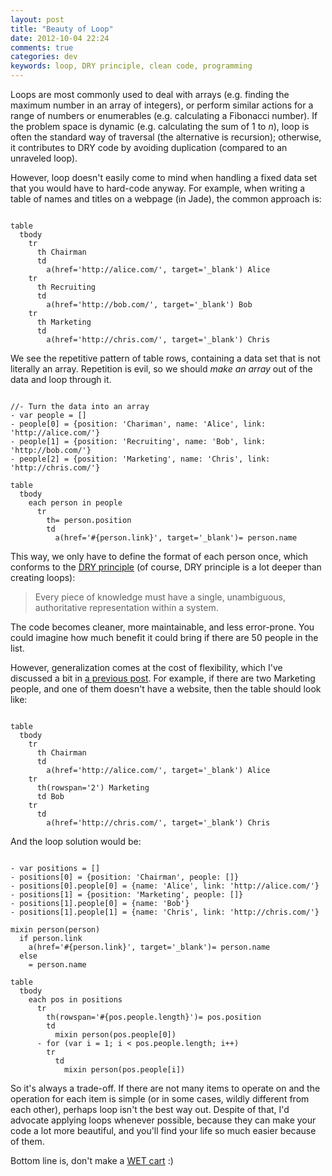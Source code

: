 ```yaml
---
layout: post
title: "Beauty of Loop"
date: 2012-10-04 22:24
comments: true
categories: dev
keywords: loop, DRY principle, clean code, programming
---
```


Loops are most commonly used to deal with arrays (e.g. finding the maximum number in an array of integers), or perform similar actions for a range of numbers or enumerables (e.g. calculating a Fibonacci number). If the problem space is dynamic (e.g. calculating the sum of 1 to _n_), loop is often the standard way of traversal (the alternative is recursion); otherwise, it contributes to DRY code by avoiding duplication (compared to an unraveled loop).

However, loop doesn't easily come to mind when handling a fixed data set that you would have to hard-code anyway. For example, when writing a table of names and titles on a webpage (in Jade), the common approach is:

``` jade

table
  tbody
    tr
      th Chairman
      td
        a(href='http://alice.com/', target='_blank') Alice
    tr
      th Recruiting
      td
        a(href='http://bob.com/', target='_blank') Bob
    tr
      th Marketing
      td
        a(href='http://chris.com/', target='_blank') Chris

```

We see the repetitive pattern of table rows, containing a data set that is not literally an array. Repetition is evil, so we should _make an array_ out of the data and loop through it.

``` jade

//- Turn the data into an array
- var people = []
- people[0] = {position: 'Chariman', name: 'Alice', link: 'http://alice.com/'}
- people[1] = {position: 'Recruiting', name: 'Bob', link: 'http://bob.com/'}
- people[2] = {position: 'Marketing', name: 'Chris', link: 'http://chris.com/'}

table
  tbody
    each person in people
      tr
        th= person.position
        td
          a(href='#{person.link}', target='_blank')= person.name

```

This way, we only have to define the format of each person once, which conforms to the [DRY principle](http://programmer.97things.oreilly.com/wiki/index.php/Don't_Repeat_Yourself) (of course, DRY principle is a lot deeper than creating loops):

> Every piece of knowledge must have a single, unambiguous, authoritative representation within a system.

The code becomes cleaner, more maintainable, and less error-prone. You could imagine how much benefit it could bring if there are 50 people in the list.

However, generalization comes at the cost of flexibility, which I've discussed a bit in [a previous post](/blog/2012/08/elegantly-highlight-the-current-nav-item-in-template/). For example, if there are two Marketing people, and one of them doesn't have a website, then the table should look like:

``` jade

table
  tbody
    tr
      th Chairman
      td
        a(href='http://alice.com/', target='_blank') Alice
    tr
      th(rowspan='2') Marketing
      td Bob
    tr
      td
        a(href='http://chris.com/', target='_blank') Chris

```

And the loop solution would be:

``` jade

- var positions = []
- positions[0] = {position: 'Chairman', people: []}
- positions[0].people[0] = {name: 'Alice', link: 'http://alice.com/'}
- positions[1] = {position: 'Marketing', people: []}
- positions[1].people[0] = {name: 'Bob'}
- positions[1].people[1] = {name: 'Chris', link: 'http://chris.com/'}

mixin person(person)
  if person.link
    a(href='#{person.link}', target='_blank')= person.name
  else
    = person.name

table
  tbody
    each pos in positions
      tr
        th(rowspan='#{pos.people.length}')= pos.position
        td
          mixin person(pos.people[0])
      - for (var i = 1; i < pos.people.length; i++)
        tr
          td
            mixin person(pos.people[i])

```

So it's always a trade-off. If there are not many items to operate on and the operation for each item is simple (or in some cases, wildly different from each other), perhaps loop isn't the best way out. Despite of that, I'd advocate applying loops whenever possible, because they can make your code a lot more beautiful, and you'll find your life so much easier because of them.

Bottom line is, don't make a [WET cart](http://thedailywtf.com/Articles/The-WET-Cart.aspx) :)
